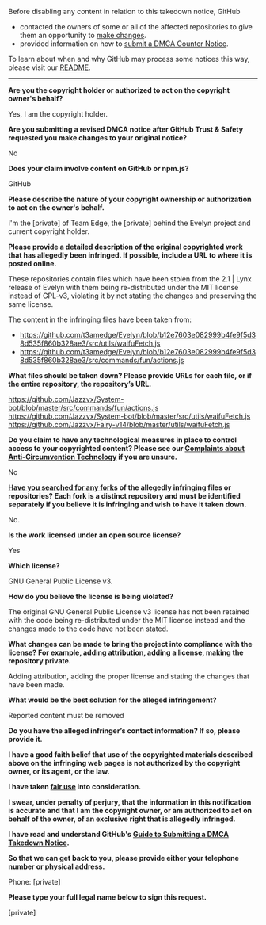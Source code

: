 Before disabling any content in relation to this takedown notice, GitHub
- contacted the owners of some or all of the affected repositories to give them an opportunity to [make changes](https://docs.github.com/en/github/site-policy/dmca-takedown-policy#a-how-does-this-actually-work).
- provided information on how to [submit a DMCA Counter Notice](https://docs.github.com/en/articles/guide-to-submitting-a-dmca-counter-notice).

To learn about when and why GitHub may process some notices this way, please visit our [README](https://github.com/github/dmca/blob/master/README.md#anatomy-of-a-takedown-notice).

---

**Are you the copyright holder or authorized to act on the copyright owner's behalf?**

Yes, I am the copyright holder.

**Are you submitting a revised DMCA notice after GitHub Trust & Safety requested you make changes to your original notice?**

No

**Does your claim involve content on GitHub or npm.js?**

GitHub

**Please describe the nature of your copyright ownership or authorization to act on the owner's behalf.**

I'm the [private] of Team Edge, the [private] behind the Evelyn project and current copyright holder.

**Please provide a detailed description of the original copyrighted work that has allegedly been infringed. If possible, include a URL to where it is posted online.**

These repositories contain files which have been stolen from the 2.1 | Lynx release of Evelyn with them being re-distributed under the MIT license instead of GPL-v3, violating it by not stating the changes and preserving the same license.

The content in the infringing files have been taken from:  
- https://github.com/t3amedge/Evelyn/blob/b12e7603e082999b4fe9f5d38d535f860b328ae3/src/utils/waifuFetch.js  
- https://github.com/t3amedge/Evelyn/blob/b12e7603e082999b4fe9f5d38d535f860b328ae3/src/commands/fun/actions.js

**What files should be taken down? Please provide URLs for each file, or if the entire repository, the repository’s URL.**

https://github.com/Jazzvx/System-bot/blob/master/src/commands/fun/actions.js  
https://github.com/Jazzvx/System-bot/blob/master/src/utils/waifuFetch.js  
https://github.com/Jazzvx/Fairy-v14/blob/master/utils/waifuFetch.js

**Do you claim to have any technological measures in place to control access to your copyrighted content? Please see our <a href="https://docs.github.com/articles/guide-to-submitting-a-dmca-takedown-notice#complaints-about-anti-circumvention-technology">Complaints about Anti-Circumvention Technology</a> if you are unsure.**

No

**<a href="https://docs.github.com/articles/dmca-takedown-policy#b-what-about-forks-or-whats-a-fork">Have you searched for any forks</a> of the allegedly infringing files or repositories? Each fork is a distinct repository and must be identified separately if you believe it is infringing and wish to have it taken down.**

No.

**Is the work licensed under an open source license?**

Yes

**Which license?**

GNU General Public License v3.

**How do you believe the license is being violated?**

The original GNU General Public License v3 license has not been retained with the code being re-distributed under the MIT license instead and the changes made to the code have not been stated.

**What changes can be made to bring the project into compliance with the license? For example, adding attribution, adding a license, making the repository private.**

Adding attribution, adding the proper license and stating the changes that have been made.

**What would be the best solution for the alleged infringement?**

Reported content must be removed

**Do you have the alleged infringer’s contact information? If so, please provide it.**

**I have a good faith belief that use of the copyrighted materials described above on the infringing web pages is not authorized by the copyright owner, or its agent, or the law.**

**I have taken <a href="https://www.lumendatabase.org/topics/22">fair use</a> into consideration.**

**I swear, under penalty of perjury, that the information in this notification is accurate and that I am the copyright owner, or am authorized to act on behalf of the owner, of an exclusive right that is allegedly infringed.**

**I have read and understand GitHub's <a href="https://docs.github.com/articles/guide-to-submitting-a-dmca-takedown-notice/">Guide to Submitting a DMCA Takedown Notice</a>.**

**So that we can get back to you, please provide either your telephone number or physical address.**

Phone: [private]

**Please type your full legal name below to sign this request.**

[private]
